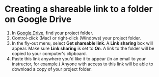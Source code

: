 # Creating a shareable link to a folder on Google Drive

1. In [Google Drive](/signing-in-to-your-google-account.md), find your project folder.
2. Control-click \(Mac\) or right-click \(Windows\) your project folder.
3. In the fly-out menu, select **Get shareable link**. A **Link sharing** box will appear. Make sure **Link sharing** is set to **On**. A link to the folder will be copied to your computer's clipboard.
4. Paste this link anywhere you'd like it to appear \(in an email to your instructor, for example.\) Anyone with access to this link will be able to download a copy of your project folder. 




